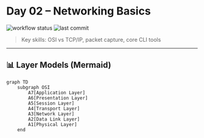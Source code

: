 <!-- day-02_networking/README.md -->

# Day 02 – Networking Basics
![workflow status](https://github.com/howiey-cybersec/cyber-switch/actions/workflows/lint.yml/badge.svg)
![last commit](https://img.shields.io/github/last-commit/howiey-cybersec/cyber-switch?style=flat)

> Key skills: OSI vs TCP/IP, packet capture, core CLI tools  

---

## 📊 Layer Models (Mermaid)

```mermaid 
graph TD
    subgraph OSI
        A7[Application Layer]
        A6[Presentation Layer]
        A5[Session Layer]
        A4[Transport Layer]
        A3[Network Layer]
        A2[Data Link Layer]
        A1[Physical Layer]
    end